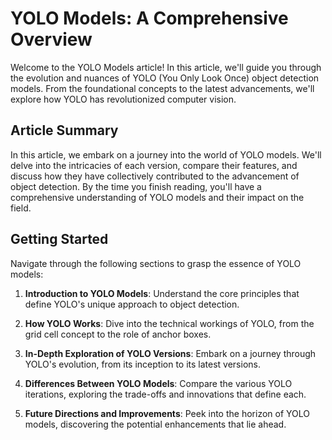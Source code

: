 # YOLO Models: A Comprehensive Overview

Welcome to the YOLO Models article! In this article, we'll guide you through the evolution and nuances of YOLO (You Only Look Once) object detection models. From the foundational concepts to the latest advancements, we'll explore how YOLO has revolutionized computer vision.

## Article Summary

In this article, we embark on a journey into the world of YOLO models. We'll delve into the intricacies of each version, compare their features, and discuss how they have collectively contributed to the advancement of object detection. By the time you finish reading, you'll have a comprehensive understanding of YOLO models and their impact on the field.

## Getting Started

Navigate through the following sections to grasp the essence of YOLO models:

1. **Introduction to YOLO Models**: Understand the core principles that define YOLO's unique approach to object detection.

2. **How YOLO Works**: Dive into the technical workings of YOLO, from the grid cell concept to the role of anchor boxes.

3. **In-Depth Exploration of YOLO Versions**: Embark on a journey through YOLO's evolution, from its inception to its latest versions.

4. **Differences Between YOLO Models**: Compare the various YOLO iterations, exploring the trade-offs and innovations that define each.

5. **Future Directions and Improvements**: Peek into the horizon of YOLO models, discovering the potential enhancements that lie ahead.

## 